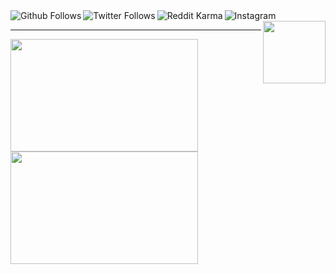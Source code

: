 <a href="https://github.com/caiiqef">
  <img align="left" alt="Github Follows" src="https://img.shields.io/github/followers/caiiqef?label=Follow&style=social" />
</a>

<a href="https://twitter.com/caiiqef">
  <img align="left" alt="Twitter Follows" src="https://img.shields.io/twitter/follow/caiiqef?label=Follow&style=social" />
</a>

<a href="https://reddit.com/user/caiiqef">
  <img align="left" alt="Reddit Karma" src="https://img.shields.io/reddit/user-karma/combined/caiiqef?style=social" />
</a>

<a href="https://instagram.com/caiiqef">
  <img align="left" alt="Instagram" src="https://img.shields.io/badge/Instagram-E4405F?style=for-the-badge&logo=instagram&logoColor=white" />
</a>

<img align='right' src='https://i.imgur.com/sv6ffPf.gif' width='100'>

<br />
<hr>
<a href="https://github.com/caiiqef">
  <img height="180em" width="300em" src="https://github-readme-stats.vercel.app/api?username=caiiqef&show_icons=true&theme=vision-friendly-dark" style="max-width:100%;">
  <img height="180em" width="300em" src="https://github-readme-stats-eight-theta.vercel.app/api/top-langs/?username=caiiqef&layout=compact&langs_count=8&border=true&theme=vision-friendly-dark" style="max-width:100%;">
</a>
